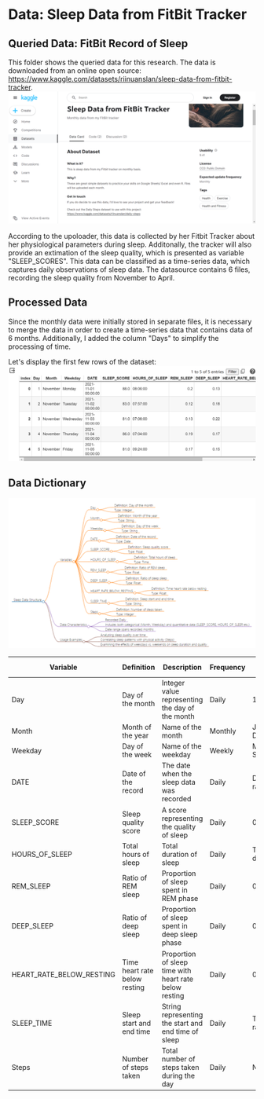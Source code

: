 # Data: Sleep Data from FitBit Tracker

## Queried Data: FitBit Record of Sleep 

This folder shows the queried data for this research. The data is downloaded from an online open source: https://www.kaggle.com/datasets/riinuanslan/sleep-data-from-fitbit-tracker.
![Website](https://github.com/Rising-Stars-by-Sunshine/STATS201-Qinyi-Chen-PS2/blob/main/Data/Queried-Data/Queried_Data.png)

According to the upoloader, this data is collected by her Fitbit Tracker about her physiological parameters during sleep. Additonally, the tracker will also provide an extimation of the sleep quality, which is presented as variable "SLEEP_SCORES". 
This data can be classified as a time-series data, which captures daily observations of sleep data. The datasource contains 6 files, recording the sleep quality from November to April.

## Processed Data

Since the monthly data were initially stored in separate files, it is necessary to merge the data in order to create a time-series data that contains data of 6 months. Additionally, I added the column "Days" to simplify the processing of time. 

Let's display the first few rows of the dataset:
![Glance](https://github.com/Rising-Stars-by-Sunshine/STATS201-Qinyi-Chen-PS2/blob/main/Data/Processed-Data/Glance.png)

## Data Dictionary
![Flow_chart](https://github.com/Rising-Stars-by-Sunshine/STATS201-Qinyi-Chen-PS2/blob/main/Data/Queried-Data/Data_Structure.png)

| Variable                | Definition                      | Description                                           | Frequency | Range          | Unit         | Type     | Sample Observations        |
|-------------------------|---------------------------------|-------------------------------------------------------|-----------|----------------|--------------|----------|-----------------------------|
| Day                     | Day of the month                | Integer value representing the day of the month       | Daily     | 1-31           | Day          | Integer  | 1, 2, 3                     |
| Month                   | Month of the year               | Name of the month                                      | Monthly   | January-December| Month        | String   | November                    |
| Weekday                 | Day of the week                 | Name of the weekday                                    | Weekly    | Monday-Sunday  | Day          | String   | Monday, Tuesday             |
| DATE                    | Date of the record              | The date when the sleep data was recorded              | Daily     | Date range     | Date         | Date     | 2021-11-01, 2021-11-02      |
| SLEEP_SCORE             | Sleep quality score             | A score representing the quality of sleep              | Daily     | 0-100          | Score        | Float    | 88.0, 83.0                  |
| HOURS_OF_SLEEP          | Total hours of sleep            | Total duration of sleep                                | Daily     | Time duration  | Hours:Minutes| Time     | 08:06:00, 07:57:00          |
| REM_SLEEP               | Ratio of REM sleep              | Proportion of sleep spent in REM phase                 | Daily     | 0-1            | Ratio        | Float    | 0.20, 0.12                  |
| DEEP_SLEEP              | Ratio of deep sleep             | Proportion of sleep spent in deep sleep phase          | Daily     | 0-1            | Ratio        | Float    | 0.13, 0.18                  |
| HEART_RATE_BELOW_RESTING| Time heart rate below resting   | Proportion of sleep time with heart rate below resting | Daily     | 0-1            | Ratio        | Float    | 0.84, 0.90                  |
| SLEEP_TIME              | Sleep start and end time        | String representing the start and end time of sleep    | Daily     | Time range     | Time         | String   | 10:41pm - 7:54am, 10:40pm - 7:55am |
| Steps                   | Number of steps taken           | Total number of steps taken during the day             | Daily     | Number         | Steps        | Integer  | 12643, 6958                 |



